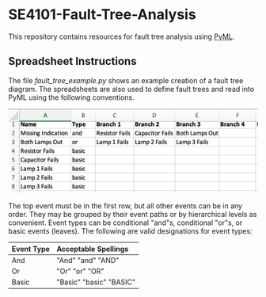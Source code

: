 # SE4101-Fault-Tree-Analysis

This repository contains resources for fault tree analysis using [PyML](https://github.com/madachy/PyML).  

## Spreadsheet Instructions
The file _fault_tree_example.py_ shows an example creation of a fault tree diagram.  The spreadsheets are also used to define fault trees and read into PyML using the following conventions.

![fault tree example](fault%20tree%20example.png)

The top event must be in the first row, but all other events can be in any order.  They may be grouped by their event paths or by hierarchical levels as convenient.   Event types can be conditional "and"s, conditional "or"s, or basic events (leaves).  The following are valid designations for event types:

|Event Type | Acceptable Spellings |
|:-|:-|
|And | "And" "and" "AND" |
|Or | "Or" "or" "OR" |
|Basic | "Basic" "basic" "BASIC"
